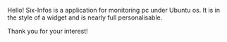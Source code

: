 Hello!
Six-Infos is a application for monitoring pc under Ubuntu os.
It is in the style of a widget and is nearly full personalisable.

Thank you for your interest!
